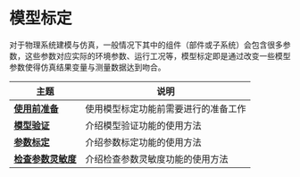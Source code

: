 # 模型标定

对于物理系统建模与仿真，一般情况下其中的组件（部件或子系统）会包含很多参数，这些参数对应实际的环境参数、运行工况等，模型标定即是通过改变一些模型参数使得仿真结果变量与测量数据达到吻合。 

| 主题                                                         | 说明                                 |
| ------------------------------------------------------------ | ------------------------------------ |
| **[使用前准备](#/forthExample/ModelCalibration/Preparation)** | 使用模型标定功能前需要进行的准备工作 |
| **[模型验证](#/forthExample/ModelCalibration/ModelValidation)** | 介绍模型验证功能的使用方法           |
| **[参数标定](#/forthExample/ModelCalibration/ParameterCalibration)** | 介绍参数标定功能的使用方法           |
| **[检查参数灵敏度](#/forthExample/ModelCalibration/CheckParameterSensitivity)** | 介绍检查参数灵敏度功能的使用方法     |



